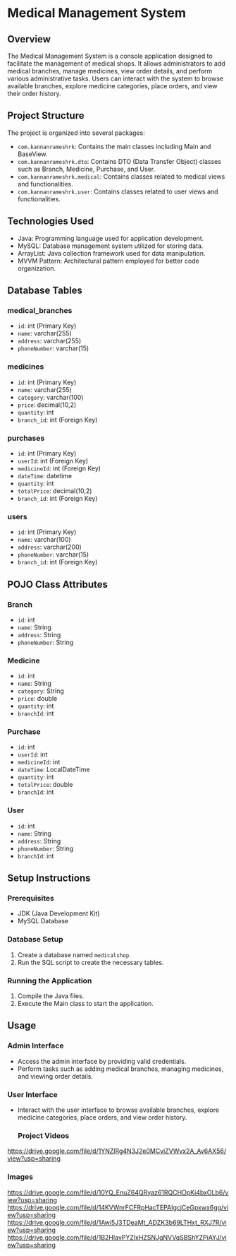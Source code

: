# Medical Management System

## Overview
The Medical Management System is a console application designed to facilitate the management of medical shops. It allows administrators to add medical branches, manage medicines, view order details, and perform various administrative tasks. Users can interact with the system to browse available branches, explore medicine categories, place orders, and view their order history.

## Project Structure
The project is organized into several packages:
- `com.kannanrameshrk`: Contains the main classes including Main and BaseView.
- `com.kannanrameshrk.dto`: Contains DTO (Data Transfer Object) classes such as Branch, Medicine, Purchase, and User.
- `com.kannanrameshrk.medical`: Contains classes related to medical views and functionalities.
- `com.kannanrameshrk.user`: Contains classes related to user views and functionalities.

## Technologies Used
- Java: Programming language used for application development.
- MySQL: Database management system utilized for storing data.
- ArrayList: Java collection framework used for data manipulation.
- MVVM Pattern: Architectural pattern employed for better code organization.

## Database Tables
### medical_branches
- `id`: int (Primary Key)
- `name`: varchar(255)
- `address`: varchar(255)
- `phoneNumber`: varchar(15)

### medicines
- `id`: int (Primary Key)
- `name`: varchar(255)
- `category`: varchar(100)
- `price`: decimal(10,2)
- `quantity`: int
- `branch_id`: int (Foreign Key)

### purchases
- `id`: int (Primary Key)
- `userId`: int (Foreign Key)
- `medicineId`: int (Foreign Key)
- `dateTime`: datetime
- `quantity`: int
- `totalPrice`: decimal(10,2)
- `branch_id`: int (Foreign Key)

### users
- `id`: int (Primary Key)
- `name`: varchar(100)
- `address`: varchar(200)
- `phoneNumber`: varchar(15)
- `branch_id`: int (Foreign Key)

## POJO Class Attributes
### Branch
- `id`: int
- `name`: String
- `address`: String
- `phoneNumber`: String

### Medicine
- `id`: int
- `name`: String
- `category`: String
- `price`: double
- `quantity`: int
- `branchId`: int

### Purchase
- `id`: int
- `userId`: int
- `medicineId`: int
- `dateTime`: LocalDateTime
- `quantity`: int
- `totalPrice`: double
- `branchId`: int

### User
- `id`: int
- `name`: String
- `address`: String
- `phoneNumber`: String
- `branchId`: int

## Setup Instructions
### Prerequisites
- JDK (Java Development Kit)
- MySQL Database

### Database Setup
1. Create a database named `medicalshop`.
2. Run the SQL script to create the necessary tables.

### Running the Application
1. Compile the Java files.
2. Execute the Main class to start the application.

## Usage
### Admin Interface
- Access the admin interface by providing valid credentials.
- Perform tasks such as adding medical branches, managing medicines, and viewing order details.

### User Interface
- Interact with the user interface to browse available branches, explore medicine categories, place orders, and view order history.
  ### Project Videos
https://drive.google.com/file/d/1YNZlRg4N3J2e0MCvjZVWvx2A_Av6AX56/view?usp=sharing
### Images
https://drive.google.com/file/d/10YQ_EnuZ64QRyaz61RQCHOpKi4bxOLb6/view?usp=sharing
https://drive.google.com/file/d/14KVWnrFCFRpHacTEPAIgcjCeGpxwx6gg/view?usp=sharing
https://drive.google.com/file/d/1Awi5J3TDeaMt_ADZK3b69LTHxt_RXJ7R/view?usp=sharing
https://drive.google.com/file/d/1B2HIavPYZlxHZSNJgNVVqSBShYZPiAYJ/view?usp=sharing
